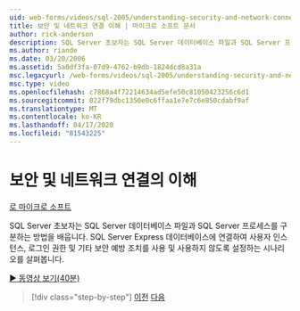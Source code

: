 ```yaml
---
uid: web-forms/videos/sql-2005/understanding-security-and-network-connectivity
title: 보안 및 네트워크 연결 이해 | 마이크로 소프트 문서
author: rick-anderson
description: SQL Server 초보자는 SQL Server 데이터베이스 파일과 SQL Server 프로세스를 구분하는 방법을 배웁니다. SQL Server E에 연결하기 위한 시나리오를 살펴보십시오...
ms.author: riande
ms.date: 03/20/2006
ms.assetid: 5a0df3fa-07d9-4762-b9db-1824dcd8a31a
msc.legacyurl: /web-forms/videos/sql-2005/understanding-security-and-network-connectivity
msc.type: video
ms.openlocfilehash: c7868a4f72214634ad5efe50c81050423256c6d1
ms.sourcegitcommit: 022f79dbc1350e0c6ffaa1e7e7c6e850cdabf9af
ms.translationtype: MT
ms.contentlocale: ko-KR
ms.lasthandoff: 04/17/2020
ms.locfileid: "81543225"
---
```

# <a name="understanding-security-and-network-connectivity"></a>보안 및 네트워크 연결의 이해

[로 마이크로 소프트](https://github.com/microsoft)

SQL Server 초보자는 SQL Server 데이터베이스 파일과 SQL Server 프로세스를 구분하는 방법을 배웁니다. SQL Server Express 데이터베이스에 연결하여 사용자 인스턴스, 로그인 권한 및 기타 보안 예방 조치를 사용 및 사용하지 않도록 설정하는 시나리오를 살펴봅니다.

[&#9654; 동영상 보기(40분)](https://channel9.msdn.com/Blogs/ASP-NET-Site-Videos/understanding-security-and-network-connectivity)

> [!div class="step-by-step"]
> [이전](more-structured-query-language.md)
> [다음](connecting-your-web-application-to-sql-server-2005-express-edition.md)

